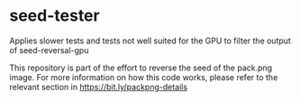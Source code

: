 # seed-tester
Applies slower tests and tests not well suited for the GPU to filter the output of seed-reversal-gpu

This repository is part of the effort to reverse the seed of the pack.png image. For more information on how this code works, please refer to the relevant section in https://bit.ly/packpng-details
